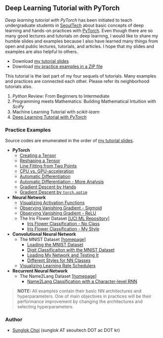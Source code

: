 ## Deep Learning Tutorial with PyTorch
_Deep learning tutorial with PyTorch_ has been initiated to teach undergraduate students in [SeoulTech](https://en.seoultech.ac.kr/) about basic concepts of deep learning and hands-on practices with [PyTorch](https://pytorch.org/). Even though there are so many good lectures and tutorials on deep learning, I would like to share my humble slides and examples because I also have learned many things from open and public lectures, tutorials, and articles. I hope that my slides and examples are also helpful to others.

* Download [my tutorial slides](https://github.com/mint-lab/dl_tutorial/releases/download/misc/dl_tutorial.pdf)
* Download [my practice examples in a ZIP file](https://github.com/mint-lab/dl_tutorial/archive/master.zip)

This tutorial is the last part of my four sequels of tutorials. Many examples and practices are connected each other. Please refer its neighborhood tutorials also.
1. _Python_ Review: From Beginners to Intermediate
2. Programming meets Mathematics: Building Mathematical Intuition with _SciPy_
3. Machine Learning Tutorial with _scikit-learn_
4. [Deep Learning Tutorial with _PyTorch_](https://github.com/mint-lab/dl_tutorial)


### Practice Examples
Source codes are enumerated in the order of [my tutorial slides](https://github.com/mint-lab/dl_tutorial/releases/download/misc/dl_tutorial.pdf).

* **PyTorch**
  * [Creating a Tensor](https://github.com/mint-lab/dl_tutorial/blob/master/pytorch01_create_tensor.py)
  * [Reshaping a Tensor](https://github.com/mint-lab/dl_tutorial/blob/master/pytorch02_reshape_tensor.py)
  * [Line Fitting from Two Points](https://github.com/mint-lab/dl_tutorial/blob/master/pytorch03_line_fitting.py)
  * [CPU vs. GPU-acceleration](https://github.com/mint-lab/dl_tutorial/blob/master/pytorch04_cpu_vs_gpu.py)
  * [Automatic Differentiation](https://github.com/mint-lab/dl_tutorial/blob/master/pytorch05_autograd.py)
  * [Automatic Differentiation - More Analysis](https://github.com/mint-lab/dl_tutorial/blob/master/pytorch05_autograd_analysis.py)
  * [Gradient Descent by Hands](https://github.com/mint-lab/dl_tutorial/blob/master/pytorch06_grad_descent.py)
  * [Gradient Descent by `torch.optim`](https://github.com/mint-lab/dl_tutorial/blob/master/pytorch06_grad_descent_optimizer.py)
* **Neural Network**
  * [Visualizing Activation Functions](https://github.com/mint-lab/dl_tutorial/blob/master/dnn_basic_activation_func.py)
  * [Observing Vanishing Gradient - Sigmoid](https://github.com/mint-lab/dl_tutorial/blob/master/dnn_basic_vanishing_grad.py)
  * [Observing Vanishing Gradient - ReLU](https://github.com/mint-lab/dl_tutorial/blob/master/dnn_basic_vanishing_grad_relu.py)
  * The Iris Flower Dataset [[UCI ML Repository]](https://archive.ics.uci.edu/ml/datasets/iris)
    * [Iris Flower Classification - No Class](https://github.com/mint-lab/dl_tutorial/blob/master/dnn_iris2_no_class.py)
    * [Iris Flower Classification - My Style](https://github.com/mint-lab/dl_tutorial/blob/master/dnn_iris2.py)
* **Convolutional Neural Network**
  * The MNIST Dataset [[homepage]](http://yann.lecun.com/exdb/mnist/)
    * [Loading the MNIST Dataset](https://github.com/mint-lab/dl_tutorial/blob/master/cnn_mnist_dataset.py)
    * [Digit Classificaiton with the MNIST Dataset](https://github.com/mint-lab/dl_tutorial/blob/master/cnn_mnist.py)
    * [Loading My Network and Testing It](https://github.com/mint-lab/dl_tutorial/blob/master/cnn_mnist_load.py)
    * [Different Styles for NN Classes](https://github.com/mint-lab/dl_tutorial/blob/master/cnn_mnist_class_style.py)
  * [Visualizing Learning Rate Schedulers](https://github.com/mint-lab/dl_tutorial/blob/master/cnn_basic_lr_scheduler.py)
* **Recurrent Neural Network**
  * The Name2Lang Dataset [[homepage]](https://pytorch.org/tutorials/intermediate/char_rnn_classification_tutorial)
    * [Name2Lang Classification with a Character-level RNN](https://github.com/mint-lab/dl_tutorial/blob/master/rnn_name2lang.py)

> **NOTE:** All examples contain their basic NN architectures and hyperparameters. One of main objectives in practices will be their performance improvement by changing the architectures and selecting hyperparameters.


### Author
* [Sunglok Choi](http://mint-lab.github.io/) (sunglok AT seoultech DOT ac DOT kr)
